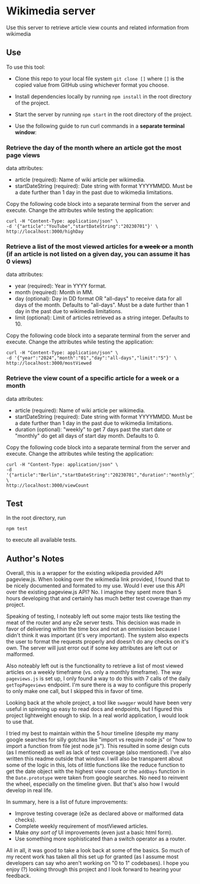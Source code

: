 # Wikimedia server

Use this server to retrieve article view counts and related information from wikimedia

## Use

To use this tool:

- Clone this repo to your local file system `git clone []` where `[]` is the copied value from GitHub using whichever format you choose.

- Install dependencies locally by running `npm install` in the root directory of the project.
    
- Start the server by running `npm start` in the root directory of the project.

- Use the following guide to run curl commands in a **separate terminal window**:

### Retrieve the day of the month where an article got the most page views

data attributes:
- article (required): Name of wiki article per wikimedia.
- startDateString (required): Date string with format YYYYMMDD. Must be a date further than 1 day in the past due to wikimedia limitations.

Copy the following code block into a separate terminal from the server and execute. Change the attributes while testing the application:
```
curl -H "Content-Type: application/json" \
-d '{"article":"YouTube","startDateString":"20230701"}' \
http://localhost:3000/highDay
```

### Retrieve a list of the most viewed articles for ~~a week or~~ a month (if an article is not listed on a given day, you can assume it has 0 views)

data attributes:
- year (required): Year in YYYY format.
- month (required): Month in MM.
- day (optional): Day in DD format OR "all-days" to receive data for all days of the month. Defaults to "all-days". Must be a date further than 1 day in the past due to wikimedia limitations.
- limit (optional): Limit of articles retrieved as a string integer. Defaults to 10.

Copy the following code block into a separate terminal from the server and execute. Change the attributes while testing the application:
```
curl -H "Content-Type: application/json" \
-d '{"year":"2024","month":"01","day":"all-days","limit":"5"}' \
http://localhost:3000/mostViewed
```

### Retrieve the view count of a specific article for a week or a month

data attributes:
- article (required): Name of wiki article per wikimedia.
- startDateString (required): Date string with format YYYYMMDD. Must be a date further than 1 day in the past due to wikimedia limitations.
- duration (optional): "weekly" to get 7 days past the start date or "monthly" do get all days of start day month. Defaults to 0.

Copy the following code block into a separate terminal from the server and execute. Change the attributes while testing the application:
```
curl -H "Content-Type: application/json" \
-d '{"article":"Berlin","startDateString":"20230701","duration":"monthly"}' \
http://localhost:3000/viewCount
```

## Test

In the root directory, run
```
npm test
```
to execute all available tests.

## Author's Notes

Overall, this is a wrapper for the existing wikipedia provided API pageview.js.
When looking over the wikimedia link provided, I found that to be nicely documented and formated to my use.
Would I ever use this API over the existing pageview.js API? No. I imagine they spent more than 5 hours developing that and certainly has much better test coverage than my project.

Speaking of testing, I noteably left out some major tests like testing the meat of the router and any e2e server tests. This decision was made in favor of delivering within the time box and not an ommission because I didn't think it was important (it's very important).
The system also expects the user to format the requests properly and doesn't do any checks on it's own. The server will just error out if some key attributes are left out or malformed.

Also noteably left out is the functionality to retrieve a list of most viewed articles on a weekly timeframe (vs. only a monthly timeframe). The way `pageviews.js` is set up, I only found a way to do this with 7 calls of the daily `getTopPageviews` endpoint. I'm sure there is a way to configure this properly to only make one call, but I skipped this in favor of time.

Looking back at the whole project, a tool like `swagger` would have been very useful in spinning up easy to read docs and endpoints, but I figured this project lightweight enough to skip. In a real world application, I would look to use that.

I tried my best to maintain within the 5 hour timeline (despite my many google searches for silly gotchas like "import vs require node js" or "how to import a function from file jest node js"). This resulted in some design cuts (as I mentioned) as well as lack of test coverage (also mentioned). I've also written this readme outside that window.
I will also be transparent about some of the logic in this, lots of little functions like the reduce function to get the date object with the highest view count or the `addDays` function in the `Date.prototype` were taken from google searches. No need to reinvent the wheel, especially on the timeline given. But that's also how I would develop in real life.

In summary, here is a list of future improvements:
- Improve testing coverage (e2e as declared above or malformed data checks).
- Complete weekly requirement of mostViewed articles.
- Make *any sort of* UI improvements (even just a basic html form).
- Use something more sophisticated than a switch operator as a router.

All in all, it was good to take a look back at some of the basics. So much of my recent work has taken all this set up for granted (as I assume most developers can say who aren't working on "0 to 1" codebases).
I hope you enjoy (?) looking through this project and I look forward to hearing your feedback.
